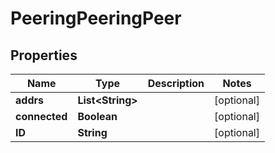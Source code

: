# PeeringPeeringPeer

## Properties
Name | Type | Description | Notes
------------ | ------------- | ------------- | -------------
**addrs** | **List&lt;String&gt;** |  |  [optional]
**connected** | **Boolean** |  |  [optional]
**ID** | **String** |  |  [optional]
